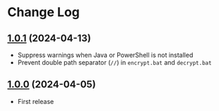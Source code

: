 # Change Log

## [1.0.1](https://github.com/david-04/gpg2f/releases/tag/v1.0.0) (2024-04-13)

- Suppress warnings when Java or PowerShell is not installed
- Prevent double path separator (`//`) in `encrypt.bat` and `decrypt.bat`

## [1.0.0](https://github.com/david-04/gpg2f/releases/tag/v1.0.0) (2024-04-05)

- First release
